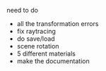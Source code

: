 need to do
- all the transformation errors
- fix raytracing
- do save/load
- scene rotation
- 5 different materials
- make the documentation







